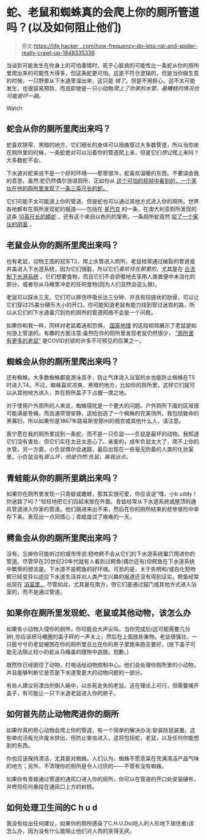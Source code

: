 # 蛇、老鼠和蜘蛛真的会爬上你的厕所管道吗？(以及如何阻止他们)

> 原文:[https://life hacker . com/how-frequency-do-less-rat-and-spider-really-crawl-up-1848335336](https://lifehacker.com/how-often-do-snakes-rats-and-spiders-really-crawl-up-1848335336)

当谈到可能发生在你身上的可怕事情时，死于心脏病的可能性比一条蛇从你的厕所里爬出来的可能性大得多，但这条蛇更可怕。这是不符合逻辑的，但是当你做生意的时候，一只野兽从下水道里溜出来，这只是 *错了*。但是不用担心。这不太可能发生，也很容易预防，而且即使是一只小动物*爬上了你家的水管，最糟糕的情况也可能是吓一跳。* 

Watch

## 蛇会从你的厕所里爬出来吗？

蛇喜欢狭窄、黑暗的地方，它们细长的身体可以扭曲穿过大多数管道，所以当你坐在厕所里的时候，一条蛇绝对可以沿着你的管道爬上来，但是它们*想让*爬上来吗？大多数蛇不会。

下水道对蛇来说不是一个好的环境——那里很冷，蛇喜欢温暖的东西。不要误会我的意思，虽然:蛇仍然偶尔游进厕所，正如你从 [这个可怕的视频中看到的，一个家伙在他的厕所里发现了一条三英尺长的蛇。](https://www.youtube.com/watch?v=DJZu1AvU2ns.)

它们可能不太可能游上你的管道，但是蛇也可以通过其他方式进入你的厕所。世界各地都有在厕所发现蛇的报道——包括在 [星巴克](https://www.cnn.com/2013/09/05/us/starbucks-snake/) 的一条，在澳大利亚厕所发现的这条 [10英尺长的蟒蛇](https://www.cnn.com/2015/09/16/asia/australia-snakes-found-in-toilet/) ，还有这个来自以色列的案例，一条厕所蛇竟然 [咬了一个家伙的阴茎](https://www.timesofisrael.com/snake-bites-mans-snake-on-the-toilet/) 。

## 老鼠会从你的厕所里爬出来吗？

也有老鼠，动物王国的冠军T2，爬上水管进入厕所。老鼠经常通过破裂的管道或井盖进入下水道系统，因为它们很脏，所以它们*喜欢住在那里的*，尤其是在 [合流制下水道系统](https://www.epa.gov/npdes/combined-sewer-overflows-csos) 。它们想要食物，而且它们不会骄傲地去享用人类粪便中未消化的部分，或者你从马桶里冲走的任何食物(因为人们显然会这么做)。

老鼠可以踩水三天。它们可以屏住呼吸长达三分钟，并且有铰链状的肋骨，可以让它们穿过25美分硬币大小的开口。你可能知道老鼠有能力找到穿过迷宫的路，所以从它们的下水道巢穴到你的厕所的管道网络不会是一个问题。

如果你和我一样，同样对老鼠着迷和恐惧， [国家地理](https://www.nationalgeographic.com/science/article/yes-rats-can-swim-up-your-toilet-and-it-gets-worse-than-that) 的这段视频展示了老鼠是如何游上管道的。有趣的方面注意:虽然在你的厕所里发现老鼠仍然很少， [“厕所里有更多的老鼠”](https://www.theguardian.com/world/2021/sep/28/toilet-rats-vermin-are-all-over-britain-and-theyre-climbing-up-our-waste-pipes) 是COVID封锁的许多不可预见的后果之一。

## 蜘蛛会从你的厕所里爬出来吗？

还有蜘蛛。大多数蜘蛛都是游泳高手，防止气体进入浴室的水也能防止蜘蛛在T5时进入T4。不过，蜘蛛喜欢凉爽、黑暗的地方，比如你的厕所里，这样它们就可以从其他地方进入，并在厕所盖子下占据一席之地。

对于使用户外厕所的人来说，蜘蛛侵扰是一个更大的问题。户外厕所下面的区域很可能满是苍蝇，而且通常很安静，这给创造了一个蜘蛛的完美场所。我包括致命的黑寡妇，所以如果你是1867年路易斯安那州的佃农或其他什么人，请注意。

我宁愿在我的厕所里找到一条蛇，而不是一只负鼠——负鼠是最坏的动物。我知道它们没有害处，但它们实在太丑太恶心了。亲爱的，成年负鼠太大了，爬不上你的水管。另一方面，小负鼠偶尔会迷路，最后出现在一些毫无防备的人类的化妆室里。小负鼠没有*那么坏，但是仍然:负鼠，离我远点。*

## 青蛙能从你的厕所里跳出来吗？

如果你在厕所里发现一只青蛙或蟾蜍，那其实很可爱，你应该说“嘿，小b uddy！你迷路了吗？”轻轻地把它们舀起来放在外面。青蛙经常从下水道系统或屋顶的通风管道进入你家的管道。他们跳进来出不来，然后在你的厕所结束的悲惨冒险中幸存下来。表现出一点同情心；青蛙度过了艰难的一天。

## 鳄鱼会从你的厕所里爬出来吗？

没有。忘掉你可能听过的城市传说:短吻鳄不会从它们的下水道系统巢穴爬进你的管道。尽管早在20世纪20年代就有人看到过鳄鱼(偶尔还有)但鳄鱼在下水道系统中繁荣的想法是。下水道不是鳄鱼的好环境。可悲的是，关于失明和/或白化短吻鳄已经变异以适应下水道生活并对人类产生兴趣的报道还没有得到证实。鳄鱼经常出现在 [浴室里，](https://abcnews.go.com/US/alligator-bathroom-florida-woman-finds-gator-house/story?id=13451486) 尽管如此，尤其是在南方，但它们是通过猫门或其他方式进入浴室的，而不是通过管道。

## **如果你在厕所里发现蛇、老鼠或其他动物，该怎么办**

如果有小动物入侵你的厕所，你可能会大声尖叫。当你完成后(这可能需要几分钟),你应该把马桶圈的盖子砰的一声关上，然后在上面放些重物。老鼠很强壮，一只脏兮兮的老鼠被困在你的厕所里总比在你的房子里跑来跑去要好。(放下盖子可能无法阻止较小的蛇从马桶盖的缝隙中逃脱。抱歉。)

既然你已经困住了动物，打电话给动物控制中心。他们会处理你厕所里的小动物，并且能够判断它是否是下水道里更大的动物问题的一部分。

有些人建议将漂白剂倒入碗中，以杀死走失的老鼠。这在理论上可行，但需要揭开盖子，有可能让一只下水道老鼠进入你的房子。

## **如何首先防止动物爬进你的厕所**

如果你真的担心动物会爬上你的管道，有一个简单的解决办法:安装防鼠装置。这些单向活板允许废水排出，但防止害虫进入。这将包括蛇，老鼠，以及任何你能想到的东西。

你也应该保持清洁，尤其是对蜘蛛。人们认为，蜘蛛不愿意呆在充满清洁产品气味的地方；另外，不清理你的厕所是令人讨厌的——不管有没有蜘蛛。

如果你有青蛙通过管道的通风口进入你的厕所，你可以在管道的开口处安装硬布，并修剪任何悬挂在通风口上方的树枝。

## 如何处理卫生间的C h u d

我没有给出任何建议，如果你的厕所感染了C.H.U.Ds(吃人的人形地下居住者)该怎么办，因为没有什么能阻止他们对人肉的贪得无厌。